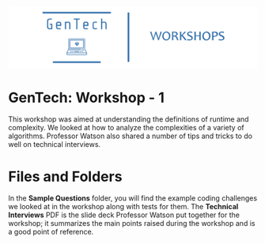 ![Workshops Header Image](../Images/workshops-header.png)
# GenTech: Workshop - 1

This workshop was aimed at understanding the definitions of runtime and complexity. We looked at how to analyze the complexities of a variety of algorithms. Professor Watson also shared a number of tips and tricks to do well on technical interviews.


# Files and Folders

In the **Sample Questions** folder, you will find the example coding challenges we looked at in the workshop along with tests for them. The **Technical Interviews** PDF is the slide deck Professor Watson put together for the workshop; it summarizes the main points raised during the workshop and is a good point of reference.